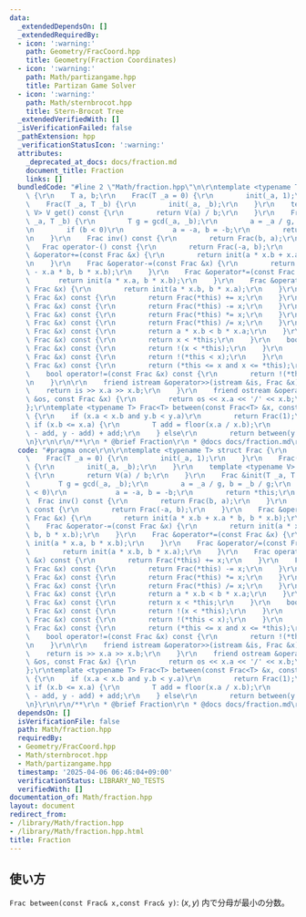 ```yaml
---
data:
  _extendedDependsOn: []
  _extendedRequiredBy:
  - icon: ':warning:'
    path: Geometry/FracCoord.hpp
    title: Geometry(Fraction Coordinates)
  - icon: ':warning:'
    path: Math/partizangame.hpp
    title: Partizan Game Solver
  - icon: ':warning:'
    path: Math/sternbrocot.hpp
    title: Stern-Brocot Tree
  _extendedVerifiedWith: []
  _isVerificationFailed: false
  _pathExtension: hpp
  _verificationStatusIcon: ':warning:'
  attributes:
    _deprecated_at_docs: docs/fraction.md
    document_title: Fraction
    links: []
  bundledCode: "#line 2 \"Math/fraction.hpp\"\n\r\ntemplate <typename T> struct Frac\
    \ {\r\n    T a, b;\r\n    Frac(T _a = 0) {\r\n        init(_a, 1);\r\n    }\r\n\
    \    Frac(T _a, T _b) {\r\n        init(_a, _b);\r\n    }\r\n    template <typename\
    \ V> V get() const {\r\n        return V(a) / b;\r\n    }\r\n    Frac &init(T\
    \ _a, T _b) {\r\n        T g = gcd(_a, _b);\r\n        a = _a / g, b = _b / g;\r\
    \n        if (b < 0)\r\n            a = -a, b = -b;\r\n        return *this;\r\
    \n    }\r\n    Frac inv() const {\r\n        return Frac(b, a);\r\n    }\r\n \
    \   Frac operator-() const {\r\n        return Frac(-a, b);\r\n    }\r\n    Frac\
    \ &operator+=(const Frac &x) {\r\n        return init(a * x.b + x.a * b, b * x.b);\r\
    \n    }\r\n    Frac &operator-=(const Frac &x) {\r\n        return init(a * x.b\
    \ - x.a * b, b * x.b);\r\n    }\r\n    Frac &operator*=(const Frac &x) {\r\n \
    \       return init(a * x.a, b * x.b);\r\n    }\r\n    Frac &operator/=(const\
    \ Frac &x) {\r\n        return init(a * x.b, b * x.a);\r\n    }\r\n    Frac operator+(const\
    \ Frac &x) const {\r\n        return Frac(*this) += x;\r\n    }\r\n    Frac operator-(const\
    \ Frac &x) const {\r\n        return Frac(*this) -= x;\r\n    }\r\n    Frac operator*(const\
    \ Frac &x) const {\r\n        return Frac(*this) *= x;\r\n    }\r\n    Frac operator/(const\
    \ Frac &x) const {\r\n        return Frac(*this) /= x;\r\n    }\r\n    bool operator<(const\
    \ Frac &x) const {\r\n        return a * x.b < b * x.a;\r\n    }\r\n    bool operator>(const\
    \ Frac &x) const {\r\n        return x < *this;\r\n    }\r\n    bool operator<=(const\
    \ Frac &x) const {\r\n        return !(x < *this);\r\n    }\r\n    bool operator>=(const\
    \ Frac &x) const {\r\n        return !(*this < x);\r\n    }\r\n    bool operator==(const\
    \ Frac &x) const {\r\n        return (*this <= x and x <= *this);\r\n    }\r\n\
    \    bool operator!=(const Frac &x) const {\r\n        return !(*this == x);\r\
    \n    }\r\n\r\n    friend istream &operator>>(istream &is, Frac &x) {\r\n    \
    \    return is >> x.a >> x.b;\r\n    }\r\n    friend ostream &operator<<(ostream\
    \ &os, const Frac &x) {\r\n        return os << x.a << '/' << x.b;\r\n    }\r\n\
    };\r\ntemplate <typename T> Frac<T> between(const Frac<T> &x, const Frac<T> &y)\
    \ {\r\n    if (x.a < x.b and y.b < y.a)\r\n        return Frac(1);\r\n    else\
    \ if (x.b <= x.a) {\r\n        T add = floor(x.a / x.b);\r\n        return between(x\
    \ - add, y - add) + add;\r\n    } else\r\n        return between(y.inv(), x.inv()).inv();\r\
    \n}\r\n\r\n/**\r\n * @brief Fraction\r\n * @docs docs/fraction.md\r\n */\n"
  code: "#pragma once\r\n\r\ntemplate <typename T> struct Frac {\r\n    T a, b;\r\n\
    \    Frac(T _a = 0) {\r\n        init(_a, 1);\r\n    }\r\n    Frac(T _a, T _b)\
    \ {\r\n        init(_a, _b);\r\n    }\r\n    template <typename V> V get() const\
    \ {\r\n        return V(a) / b;\r\n    }\r\n    Frac &init(T _a, T _b) {\r\n \
    \       T g = gcd(_a, _b);\r\n        a = _a / g, b = _b / g;\r\n        if (b\
    \ < 0)\r\n            a = -a, b = -b;\r\n        return *this;\r\n    }\r\n  \
    \  Frac inv() const {\r\n        return Frac(b, a);\r\n    }\r\n    Frac operator-()\
    \ const {\r\n        return Frac(-a, b);\r\n    }\r\n    Frac &operator+=(const\
    \ Frac &x) {\r\n        return init(a * x.b + x.a * b, b * x.b);\r\n    }\r\n\
    \    Frac &operator-=(const Frac &x) {\r\n        return init(a * x.b - x.a *\
    \ b, b * x.b);\r\n    }\r\n    Frac &operator*=(const Frac &x) {\r\n        return\
    \ init(a * x.a, b * x.b);\r\n    }\r\n    Frac &operator/=(const Frac &x) {\r\n\
    \        return init(a * x.b, b * x.a);\r\n    }\r\n    Frac operator+(const Frac\
    \ &x) const {\r\n        return Frac(*this) += x;\r\n    }\r\n    Frac operator-(const\
    \ Frac &x) const {\r\n        return Frac(*this) -= x;\r\n    }\r\n    Frac operator*(const\
    \ Frac &x) const {\r\n        return Frac(*this) *= x;\r\n    }\r\n    Frac operator/(const\
    \ Frac &x) const {\r\n        return Frac(*this) /= x;\r\n    }\r\n    bool operator<(const\
    \ Frac &x) const {\r\n        return a * x.b < b * x.a;\r\n    }\r\n    bool operator>(const\
    \ Frac &x) const {\r\n        return x < *this;\r\n    }\r\n    bool operator<=(const\
    \ Frac &x) const {\r\n        return !(x < *this);\r\n    }\r\n    bool operator>=(const\
    \ Frac &x) const {\r\n        return !(*this < x);\r\n    }\r\n    bool operator==(const\
    \ Frac &x) const {\r\n        return (*this <= x and x <= *this);\r\n    }\r\n\
    \    bool operator!=(const Frac &x) const {\r\n        return !(*this == x);\r\
    \n    }\r\n\r\n    friend istream &operator>>(istream &is, Frac &x) {\r\n    \
    \    return is >> x.a >> x.b;\r\n    }\r\n    friend ostream &operator<<(ostream\
    \ &os, const Frac &x) {\r\n        return os << x.a << '/' << x.b;\r\n    }\r\n\
    };\r\ntemplate <typename T> Frac<T> between(const Frac<T> &x, const Frac<T> &y)\
    \ {\r\n    if (x.a < x.b and y.b < y.a)\r\n        return Frac(1);\r\n    else\
    \ if (x.b <= x.a) {\r\n        T add = floor(x.a / x.b);\r\n        return between(x\
    \ - add, y - add) + add;\r\n    } else\r\n        return between(y.inv(), x.inv()).inv();\r\
    \n}\r\n\r\n/**\r\n * @brief Fraction\r\n * @docs docs/fraction.md\r\n */"
  dependsOn: []
  isVerificationFile: false
  path: Math/fraction.hpp
  requiredBy:
  - Geometry/FracCoord.hpp
  - Math/sternbrocot.hpp
  - Math/partizangame.hpp
  timestamp: '2025-04-06 06:46:04+09:00'
  verificationStatus: LIBRARY_NO_TESTS
  verifiedWith: []
documentation_of: Math/fraction.hpp
layout: document
redirect_from:
- /library/Math/fraction.hpp
- /library/Math/fraction.hpp.html
title: Fraction
---
```

## 使い方

`Frac between(const Frac& x,const Frac& y)`: $(x,y)$ 内で分母が最小の分数。